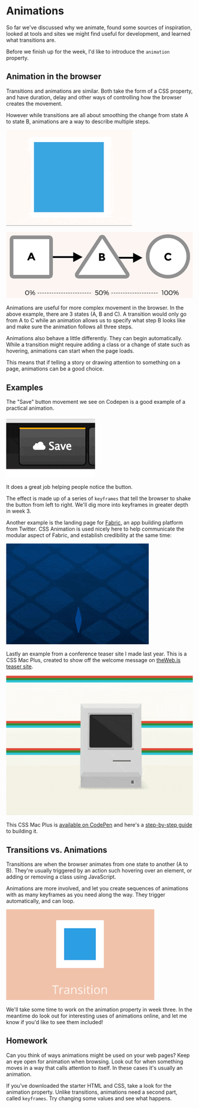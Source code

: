 # Animations

So far we've discussed why we animate, found some sources of inspiration, looked at tools and sites we might find useful for development, and learned what transitions are.

Before we finish up for the week, I'd like to introduce the `animation` property.

## Animation in the browser

Transitions and animations are similar. Both take the form of a CSS property, and have duration, delay and other ways of controlling how the browser creates the movement.

However while transitions are all about smoothing the change from state A to state B, animations are a way to describe multiple steps.

![Transitions: A to B](images/ab-min.gif)

![Animations: A to B to C](images/abc.png)

Animations are useful for more complex movement in the browser. In the above example, there are 3 states (A, B and C). A transition would only go from A to C while an animation allows us to specify what step B looks like and make sure the animation follows all three steps.

Animations also behave a little differently. They can begin automatically. While a transition might require adding a class or a change of state such as hovering, animations can start when the page loads.

This means that if telling a story or drawing attention to something on a page, animations can be a good choice.

## Examples

The "Save" button movement we see on Codepen is a good example of a practical animation.

![Save button on CodePen (http://codepen.io/donovanh/pen/KwEQdQ)](images/save_button-min.gif)

It does a great job helping people notice the button.

The effect is made up of a series of `keyframes` that tell the browser to shake the button from left to right. We'll dig more into keyframes in greater depth in week 3.

Another example is the landing page for [Fabric](https://get.fabric.io/), an app building platform from Twitter. CSS Animation is used nicely here to help communicate the modular aspect of Fabric, and establish credibility at the same time:

![Fabric hero image animation (https://get.fabric.io/)](images/fabric-min.gif)

Lastly an example from a conference teaser site I made last year. This is a CSS Mac Plus, created to show off the welcome message on [theWeb.is teaser site](http://theweb.is).

![Mac Plus created using CSS](images/macplus-min.gif)

This CSS Mac Plus is [available on CodePen](http://codepen.io/donovanh/full/HGqjp/) and here's a [step-by-step guide](https://cssanimation.rocks/macplus/) to building it.

## Transitions vs. Animations

Transitions are when the browser animates from one state to another (A to B). They're usually triggered by an action such hovering over an element, or adding or removing a class using JavaScript.

Animations are more involved, and let you create sequences of animations with as many keyframes as you need along the way. They trigger automatically, and can loop.

![Transition vs Animation (https://cssanimation.rocks/transition-vs-animation/)](images/transitions-animations-min.gif)

We'll take some time to work on the animation property in week three. In the meantime do look out for interesting uses of animations online, and let me know if you'd like to see them included!

## Homework

Can you think of ways animations might be used on your web pages? Keep an eye open for animation when browsing. Look out for when something moves in a way that calls attention to itself. In these cases it's usually an animation.

If you've downloaded the starter HTML and CSS, take a look for the animation property. Unlike transitions, animations need a second part, called `keyframes`. Try changing some values and see what happens.
